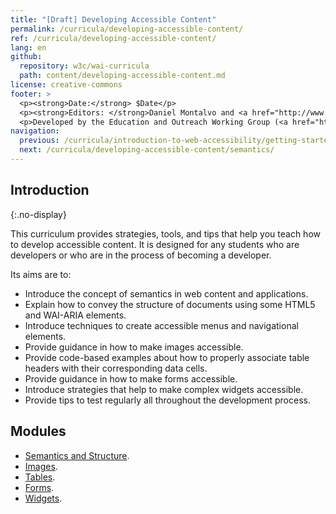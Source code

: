 ```yaml
---
title: "[Draft] Developing Accessible Content"
permalink: /curricula/developing-accessible-content/
ref: /curricula/developing-accessible-content/
lang: en
github:
  repository: w3c/wai-curricula
  path: content/developing-accessible-content.md
license: creative-commons
footer: >
  <p><strong>Date:</strong> $Date</p>
  <p><strong>Editors: </strong>Daniel Montalvo and <a href="http://www.w3.org/People/shadi/">Shadi Abou-Zahra</a>. Contributors: <a href="https://www.w3.org/WAI/EO/EOWG-members">EOWG Participants</a>. </p>
  <p>Developed by the Education and Outreach Working Group (<a href="http://www.w3.org/WAI/EO/">EOWG</a>). Developed with support from the <a href="https://www.w3.org/WAI/about/projects/wai-guide/">WAI-Guide Project</a> funded by the European Commission (EC) under the Horizon 2020 program (Grant Agreement 822245).</p>
navigation:
  previous: /curricula/introduction-to-web-accessibility/getting-started-with-accessibility/
  next: /curricula/developing-accessible-content/semantics/
---
```


## Introduction
{:.no-display}

This curriculum provides strategies, tools, and tips that help you teach how to develop accessible content. It is designed for any students who are developers or who are in the process of becoming a developer.

Its aims are to:

* Introduce the concept of semantics in web content and applications.
* Explain how to convey the structure of documents using some HTML5 and WAI-ARIA elements.
* Introduce techniques to create accessible menus and navigational elements.
* Provide guidance in how to make images accessible.
* Provide code-based examples about how to properly associate table headers with their corresponding data cells.
* Provide guidance in how to make forms accessible.
* Introduce strategies that help to make complex widgets accessible.
* Provide tips to test regularly all throughout the development process.

## Modules

* [Semantics and Structure](/curricula/developing-accessible-content/semantics/).
* [Images](/curricula/developing-accessible-content/images/).
* [Tables](/curricula/developing-accessible-content/tables/).
* [Forms](/curricula/developing-accessible-content/forms/).
* [Widgets](/curricula/developing-accessible-content/widgets/).

